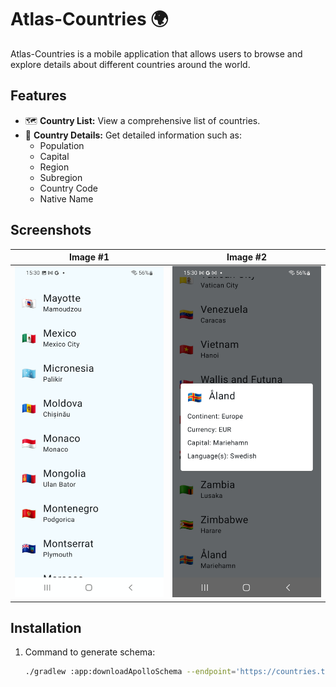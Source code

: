 # **Atlas-Countries** 🌍

Atlas-Countries is a mobile application that allows users to browse and explore details about different countries around the world.

## **Features**

- 🗺️ **Country List:** View a comprehensive list of countries.
- 📄 **Country Details:** Get detailed information such as:
  - Population  
  - Capital  
  - Region  
  - Subregion  
  - Country Code  
  - Native Name  
  
## **Screenshots**  

Image #1            |  Image #2               
:-------------------------:|:----------------------------:
<img src="images/atlas_countries_1.jpg">    |  <img src="images//atlas_countries_2.jpg">   

## **Installation**

1. Command to generate schema:
   ```bash
   ./gradlew :app:downloadApolloSchema --endpoint='https://countries.trevorblades.com/graphql' --schema=app/src/main/graphql/com/artemissoftware/schema.graphqls




